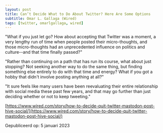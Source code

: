 ```yaml
---
layout: post
title: Can’t Decide What to Do About Twitter? Here Are Some Options
subtitle: Omar L. Gallaga (Wired)
tags: [twitter, omarlgallaga, wired]
---
```


"What if you just let go? How about accepting that Twitter was a moment, a very lengthy run of time when people posted their micro-thoughts, and those micro-thoughts had an unprecedented influence on politics and culture--and that time finally passed?"

"Rather than continuing on a path that has run its course, what about just stopping? Not seeking another way to do the same thing, but finding something else entirely to do with that time and energy? What if you got a hobby that didn't involve posting anything at all?"

"It sure feels like many users have been reevaluating their entire relationship with social media these past few years, and that may go further than just deciding whether or not to keep tweeting."

[https://www.wired.com/story/how-to-decide-quit-twitter-mastodon-post-hive-social/](https://www.wired.com/story/how-to-decide-quit-twitter-mastodon-post-hive-social/)

Gepubliceerd op: 5 januari 2023
